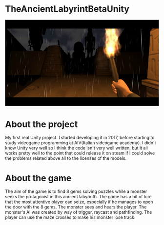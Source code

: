 # TheAncientLabyrintBetaUnity

![Screenshot](preview_image.png)

About the project
============
My first real Unity project. I started developing it in 2017, before starting to study videogame programming at AIV(Italian videogame academy).
I didn't know Unity very well so I think the code isn't very well written, but it all works pretty well to the point that could release it 
on steam if I could solve the problems related above all to the licenses of the models.
 
 About the game
 ===========
The aim of the game is to find 8 gems solving puzzles while a monster seeks the protagonist in this ancient labyrinth. The game has a bit 
of lore that the most attentive player can seize, especially if he manages to open the door with the 8 gems. The monster sees and hears the 
player. The monster's AI was created by way of trigger, raycast and pathfinding. The player can use the maze crosses to make his monster 
lose track.

